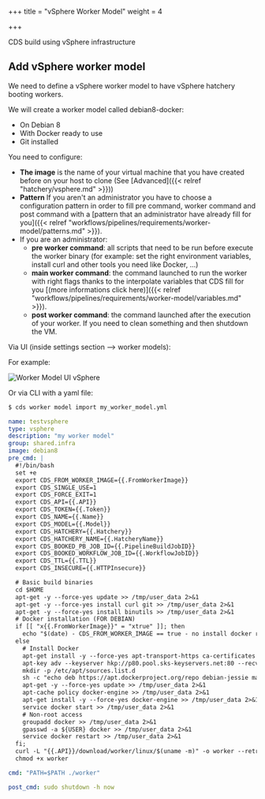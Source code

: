+++
title = "vSphere Worker Model"
weight = 4

+++

CDS build using vSphere infrastructure

## Add vSphere worker model

We need to define a vSphere worker model to have vSphere hatchery booting workers.

We will create a worker model called debian8-docker:

 * On Debian 8
 * With Docker ready to use
 * Git installed


 You need to configure:

   * **The image** is the name of your virtual machine that you have created before on your host to clone (See [Advanced]({{< relref "hatchery/vsphere.md" >}}))
   * **Pattern** If you aren't an administrator you have to choose a configuration pattern in order to fill pre command, worker command and post command with a [pattern that an administrator have already fill for you]({{< relref "workflows/pipelines/requirements/worker-model/patterns.md" >}}).
   * If you are an administrator:
     * **pre worker command**: all scripts that need to be run before execute the worker binary (for example: set the right environment variables, install curl and other tools you need like Docker, ...)
     * **main worker command**: the command launched to run the worker with right flags thanks to the interpolate variables that CDS fill for you [(more informations click here)]({{< relref "workflows/pipelines/requirements/worker-model/variables.md" >}}).
     * **post worker command**: the command launched after the execution of your worker. If you need to clean something and then shutdown the VM.

 Via UI (inside settings section --> worker models):

 For example:

 ![Worker Model UI vSphere](/images/worker_model_vsphere.png)

 Or via CLI with a yaml file:

 ```bash
 $ cds worker model import my_worker_model.yml
 ```


 ```yaml
 name: testvsphere
 type: vsphere
 description: "my worker model"
 group: shared.infra
 image: debian8
 pre_cmd: |
   #!/bin/bash
   set +e
   export CDS_FROM_WORKER_IMAGE={{.FromWorkerImage}}
   export CDS_SINGLE_USE=1
   export CDS_FORCE_EXIT=1
   export CDS_API={{.API}}
   export CDS_TOKEN={{.Token}}
   export CDS_NAME={{.Name}}
   export CDS_MODEL={{.Model}}
   export CDS_HATCHERY={{.Hatchery}}
   export CDS_HATCHERY_NAME={{.HatcheryName}}
   export CDS_BOOKED_PB_JOB_ID={{.PipelineBuildJobID}}
   export CDS_BOOKED_WORKFLOW_JOB_ID={{.WorkflowJobID}}
   export CDS_TTL={{.TTL}}
   export CDS_INSECURE={{.HTTPInsecure}}

   # Basic build binaries
   cd $HOME
   apt-get -y --force-yes update >> /tmp/user_data 2>&1
   apt-get -y --force-yes install curl git >> /tmp/user_data 2>&1
   apt-get -y --force-yes install binutils >> /tmp/user_data 2>&1
   # Docker installation (FOR DEBIAN)
   if [[ "x{{.FromWorkerImage}}" = "xtrue" ]]; then
     echo "$(date) - CDS_FROM_WORKER_IMAGE == true - no install docker required "
   else
     # Install Docker
     apt-get install -y --force-yes apt-transport-https ca-certificates >> /tmp/user_data 2>&1
     apt-key adv --keyserver hkp://p80.pool.sks-keyservers.net:80 --recv-keys 58118E89F3A912897C070ADBF76221572C52609D
     mkdir -p /etc/apt/sources.list.d
     sh -c "echo deb https://apt.dockerproject.org/repo debian-jessie main > /etc/apt/sources.list.d/docker.list"
     apt-get -y --force-yes update >> /tmp/user_data 2>&1
     apt-cache policy docker-engine >> /tmp/user_data 2>&1
     apt-get install -y --force-yes docker-engine >> /tmp/user_data 2>&1
     service docker start >> /tmp/user_data 2>&1
     # Non-root access
     groupadd docker >> /tmp/user_data 2>&1
     gpasswd -a ${USER} docker >> /tmp/user_data 2>&1
     service docker restart >> /tmp/user_data 2>&1
   fi;
   curl -L "{{.API}}/download/worker/linux/$(uname -m)" -o worker --retry 10 --retry-max-time 120 -C - >> /tmp/user_data 2>&1
   chmod +x worker

 cmd: "PATH=$PATH ./worker"

 post_cmd: sudo shutdown -h now

 ```
